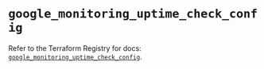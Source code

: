 # `google_monitoring_uptime_check_config`

Refer to the Terraform Registry for docs: [`google_monitoring_uptime_check_config`](https://registry.terraform.io/providers/drfaust92/google/4.16.4/docs/resources/monitoring_uptime_check_config).
